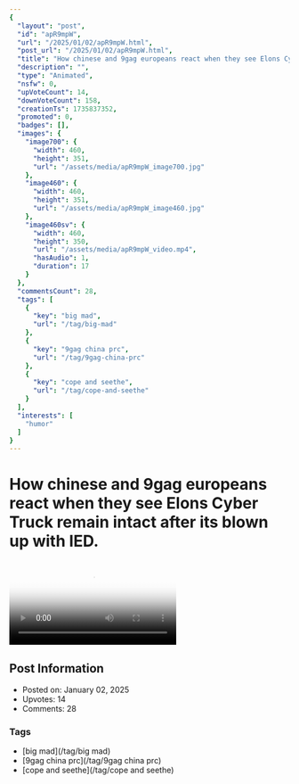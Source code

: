 ```yaml
---
{
  "layout": "post",
  "id": "apR9mpW",
  "url": "/2025/01/02/apR9mpW.html",
  "post_url": "/2025/01/02/apR9mpW.html",
  "title": "How chinese and 9gag europeans react when they see Elons Cyber Truck remain intact after its blown up with IED.",
  "description": "",
  "type": "Animated",
  "nsfw": 0,
  "upVoteCount": 14,
  "downVoteCount": 158,
  "creationTs": 1735837352,
  "promoted": 0,
  "badges": [],
  "images": {
    "image700": {
      "width": 460,
      "height": 351,
      "url": "/assets/media/apR9mpW_image700.jpg"
    },
    "image460": {
      "width": 460,
      "height": 351,
      "url": "/assets/media/apR9mpW_image460.jpg"
    },
    "image460sv": {
      "width": 460,
      "height": 350,
      "url": "/assets/media/apR9mpW_video.mp4",
      "hasAudio": 1,
      "duration": 17
    }
  },
  "commentsCount": 28,
  "tags": [
    {
      "key": "big mad",
      "url": "/tag/big-mad"
    },
    {
      "key": "9gag china prc",
      "url": "/tag/9gag-china-prc"
    },
    {
      "key": "cope and seethe",
      "url": "/tag/cope-and-seethe"
    }
  ],
  "interests": [
    "humor"
  ]
}
---
```


# How chinese and 9gag europeans react when they see Elons Cyber Truck remain intact after its blown up with IED.

<video controls playsinline loop poster="/assets/media/apR9mpW_image460.jpg">
  <source src="/assets/media/apR9mpW_video.mp4" type="video/mp4">
  Your browser does not support the video tag.
</video>

## Post Information

- Posted on: January 02, 2025
- Upvotes: 14
- Comments: 28

### Tags

- [big mad](/tag/big mad)
- [9gag china prc](/tag/9gag china prc)
- [cope and seethe](/tag/cope and seethe)
